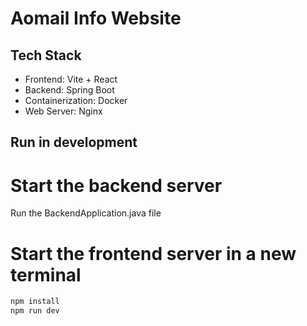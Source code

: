 # Aomail Info Website

## Tech Stack

- Frontend: Vite + React
- Backend: Spring Boot
- Containerization: Docker
- Web Server: Nginx

## Run in development

# Start the backend server

Run the BackendApplication.java file

# Start the frontend server in a new terminal

```bash
npm install
npm run dev
```
